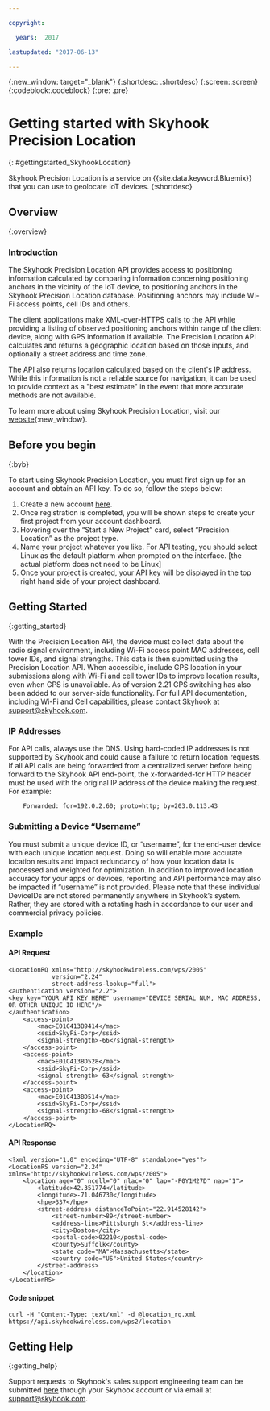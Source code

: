 ```yaml
---

copyright:

  years:  2017

lastupdated: "2017-06-13"

---
```


{:new_window: target="_blank"}
{:shortdesc: .shortdesc}
{:screen:.screen}
{:codeblock:.codeblock}
{:pre: .pre}

# Getting started with Skyhook Precision Location
{: #gettingstarted_SkyhookLocation}

Skyhook Precision Location is a service on {{site.data.keyword.Bluemix}} that you can use to geolocate IoT devices. {:shortdesc}

## Overview
{:overview}

### Introduction
The Skyhook Precision Location API provides access to positioning information calculated by comparing information concerning positioning anchors in the vicinity of the IoT device, to positioning anchors in the Skyhook Precision Location database.  Positioning anchors may  include Wi-Fi access points, cell IDs and others. 

The client applications make XML-over-HTTPS calls to the API while providing a listing of observed positioning anchors within range of the client device, along with GPS information if available. The Precision Location API calculates and returns a geographic location based on those inputs, and optionally a street address and time zone.

The API also returns location calculated based on the client's IP address. While this information is not a reliable source for navigation, it can be used to provide context as a "best estimate" in the event that more accurate methods are not available.

To learn more about using Skyhook Precision Location, visit our [website](http://hubs.ly/H07V66F0){:new_window}.

## Before you begin
{:byb}

To start using Skyhook Precision Location, you must first sign up for an account and obtain an API key. To do so, follow the steps below:

1. Create a new account [here](http://hubs.ly/H07V59T0).
2. Once registration is completed, you will be shown steps to create your first project from your account dashboard.
3. Hovering over the “Start a New Project” card, select “Precision Location” as the project type.
4. Name your project whatever you like. For API testing, you should select Linux as the default platform when prompted on the interface.  [the actual platform does not need to be Linux]
5. Once your project is created, your API key will be displayed in the top right hand side of your project dashboard.

## Getting Started
{:getting_started}

With the Precision Location API, the device must collect data about the radio signal environment, including Wi-Fi access point MAC addresses, cell tower IDs, and signal strengths. This data is then submitted using the Precision Location API. When accessible, include GPS location in your submissions along with Wi-Fi and cell tower IDs to improve location results, even when GPS is unavailable.  As of version 2.21 GPS switching has also been added to our server-side functionality. For full API documentation, including Wi-Fi and Cell capabilities, please contact Skyhook at support@skyhook.com. 

### IP Addresses
For API calls, always use the DNS. Using hard-coded IP addresses is not supported by Skyhook and could cause a failure to return location requests.
If all API calls are being forwarded from a centralized server before being forward to the Skyhook API end-point, the x-forwarded-for HTTP header must be used with the original IP address of the device making the request. For example:
```
	Forwarded: for=192.0.2.60; proto=http; by=203.0.113.43
```
### Submitting a Device “Username”
You must submit a unique device ID, or “username”, for the end-user device with each unique location request.  Doing so will enable more accurate location results and impact redundancy of how your location data is processed and weighted for optimization.  In addition to improved location accuracy for your apps or devices, reporting and API performance may also be impacted if “username” is not provided.  Please note that these individual DeviceIDs are not stored permanently anywhere in Skyhook’s system.  Rather, they are stored with a rotating hash in accordance to our user and commercial privacy policies.  

### Example

#### API Request
```
<LocationRQ xmlns="http://skyhookwireless.com/wps/2005"
            version="2.24"
            street-address-lookup="full">
<authentication version="2.2">
<key key="YOUR API KEY HERE" username="DEVICE SERIAL NUM, MAC ADDRESS, OR OTHER UNIQUE ID HERE"/>
</authentication>
	<access-point>
		<mac>E01C413B9414</mac>
		<ssid>SkyFi-Corp</ssid>
		<signal-strength>-66</signal-strength>
	</access-point>
	<access-point>
		<mac>E01C413BD528</mac>
		<ssid>SkyFi-Corp</ssid>
		<signal-strength>-63</signal-strength>
	</access-point>
	<access-point>
		<mac>E01C413BD514</mac>
		<ssid>SkyFi-Corp</ssid>
		<signal-strength>-68</signal-strength>
	</access-point>
</LocationRQ>
```

#### API Response
```
<?xml version="1.0" encoding="UTF-8" standalone="yes"?>
<LocationRS version="2.24" xmlns="http://skyhookwireless.com/wps/2005">
	<location age="0" ncell="0" nlac="0" lap="-P0Y1M27D" nap="1">
		<latitude>42.351774</latitude>
		<longitude>-71.046730</longitude>
		<hpe>337</hpe>
		<street-address distanceToPoint="22.914528142">
			<street-number>89</street-number>
			<address-line>Pittsburgh St</address-line>
			<city>Boston</city>
			<postal-code>02210</postal-code>
			<county>Suffolk</county>
			<state code="MA">Massachusetts</state>
			<country code="US">United States</country>
		</street-address>
	</location>
</LocationRS>
```

#### Code snippet
```
curl -H "Content-Type: text/xml" -d @location_rq.xml https://api.skyhookwireless.com/wps2/location
```


## Getting Help
{:getting_help}

Support requests to Skyhook's sales support engineering team can be submitted [here](http://hubs.ly/H07V59T0) through your Skyhook account or via email at support@skyhook.com.



